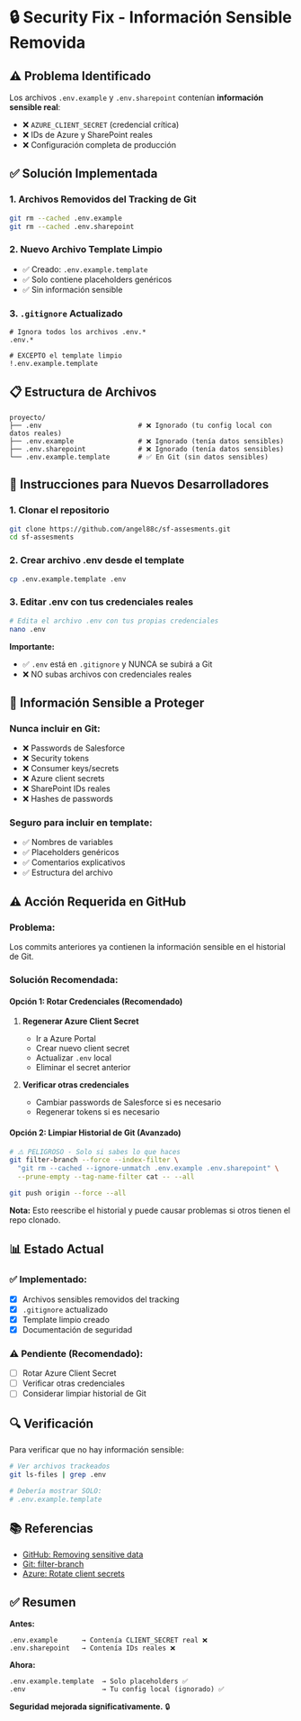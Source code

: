 # 🔒 Security Fix - Información Sensible Removida

## ⚠️ Problema Identificado

Los archivos `.env.example` y `.env.sharepoint` contenían **información sensible real**:
- ❌ `AZURE_CLIENT_SECRET` (credencial crítica)
- ❌ IDs de Azure y SharePoint reales
- ❌ Configuración completa de producción

## ✅ Solución Implementada

### 1. **Archivos Removidos del Tracking de Git**
```bash
git rm --cached .env.example
git rm --cached .env.sharepoint
```

### 2. **Nuevo Archivo Template Limpio**
- ✅ Creado: `.env.example.template`
- ✅ Solo contiene placeholders genéricos
- ✅ Sin información sensible

### 3. **`.gitignore` Actualizado**
```gitignore
# Ignora todos los archivos .env.*
.env.*

# EXCEPTO el template limpio
!.env.example.template
```

## 📋 Estructura de Archivos

```
proyecto/
├── .env                        # ❌ Ignorado (tu config local con datos reales)
├── .env.example                # ❌ Ignorado (tenía datos sensibles)
├── .env.sharepoint             # ❌ Ignorado (tenía datos sensibles)
└── .env.example.template       # ✅ En Git (sin datos sensibles)
```

## 🚀 Instrucciones para Nuevos Desarrolladores

### 1. Clonar el repositorio
```bash
git clone https://github.com/angel88c/sf-assesments.git
cd sf-assesments
```

### 2. Crear archivo .env desde el template
```bash
cp .env.example.template .env
```

### 3. Editar .env con tus credenciales reales
```bash
# Edita el archivo .env con tus propias credenciales
nano .env
```

**Importante:** 
- ✅ `.env` está en `.gitignore` y NUNCA se subirá a Git
- ❌ NO subas archivos con credenciales reales

## 🔐 Información Sensible a Proteger

### **Nunca incluir en Git:**
- ❌ Passwords de Salesforce
- ❌ Security tokens
- ❌ Consumer keys/secrets
- ❌ Azure client secrets
- ❌ SharePoint IDs reales
- ❌ Hashes de passwords

### **Seguro para incluir en template:**
- ✅ Nombres de variables
- ✅ Placeholders genéricos
- ✅ Comentarios explicativos
- ✅ Estructura del archivo

## ⚠️ Acción Requerida en GitHub

### **Problema:**
Los commits anteriores ya contienen la información sensible en el historial de Git.

### **Solución Recomendada:**

#### **Opción 1: Rotar Credenciales (Recomendado)**
1. **Regenerar Azure Client Secret**
   - Ir a Azure Portal
   - Crear nuevo client secret
   - Actualizar `.env` local
   - Eliminar el secret anterior

2. **Verificar otras credenciales**
   - Cambiar passwords de Salesforce si es necesario
   - Regenerar tokens si es necesario

#### **Opción 2: Limpiar Historial de Git (Avanzado)**
```bash
# ⚠️ PELIGROSO - Solo si sabes lo que haces
git filter-branch --force --index-filter \
  "git rm --cached --ignore-unmatch .env.example .env.sharepoint" \
  --prune-empty --tag-name-filter cat -- --all

git push origin --force --all
```

**Nota:** Esto reescribe el historial y puede causar problemas si otros tienen el repo clonado.

## 📊 Estado Actual

### ✅ Implementado:
- [x] Archivos sensibles removidos del tracking
- [x] `.gitignore` actualizado
- [x] Template limpio creado
- [x] Documentación de seguridad

### ⚠️ Pendiente (Recomendado):
- [ ] Rotar Azure Client Secret
- [ ] Verificar otras credenciales
- [ ] Considerar limpiar historial de Git

## 🔍 Verificación

Para verificar que no hay información sensible:

```bash
# Ver archivos trackeados
git ls-files | grep .env

# Debería mostrar SOLO:
# .env.example.template
```

## 📚 Referencias

- [GitHub: Removing sensitive data](https://docs.github.com/en/authentication/keeping-your-account-and-data-secure/removing-sensitive-data-from-a-repository)
- [Git: filter-branch](https://git-scm.com/docs/git-filter-branch)
- [Azure: Rotate client secrets](https://learn.microsoft.com/en-us/azure/active-directory/develop/howto-create-service-principal-portal)

## ✅ Resumen

**Antes:**
```
.env.example      → Contenía CLIENT_SECRET real ❌
.env.sharepoint   → Contenía IDs reales ❌
```

**Ahora:**
```
.env.example.template  → Solo placeholders ✅
.env                   → Tu config local (ignorado) ✅
```

**Seguridad mejorada significativamente.** 🔒
